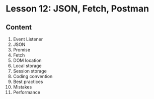 # Lesson 12: JSON, Fetch, Postman

## Content
1. Event Listener
2. JSON
3. Promise
4. Fetch
5. DOM location
6. Local storage
7. Session storage
8. Coding convention
9. Best practices
10. Mistakes
11. Performance